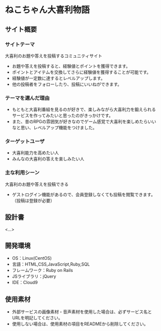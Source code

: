 # ねこちゃん大喜利物語

## サイト概要
### サイトテーマ
大喜利のお題や答えを投稿するコミュニティサイト
- お題や答えを投稿すると、経験値とポイントを獲得できます。
- ポイントとアイテムを交換してさらに経験値を獲得することが可能です。
- 経験値が一定数に達するとレベルアップします。
- 他の投稿者をフォローしたり、投稿にいいねができます。

### テーマを選んだ理由
- もともと大喜利番組を見るのが好きで、楽しみながら大喜利力を鍛えられるサービスを作ってみたいと思ったのがきっかけです。
- また、昔のRPGの雰囲気が好きなのでゲーム感覚で大喜利を楽しめたらいいなと思い、レベルアップ機能をつけました。

### ターゲットユーザ
- 大喜利能力を高めたい人
- みんなの大喜利の答えを楽しみたい人

### 主な利用シーン
大喜利のお題や答えを投稿できる
- ゲストログイン機能があるので、会員登録しなくても投稿を閲覧できます。（投稿は登録が必要）

## 設計書
<...>

## 開発環境
- OS：Linux(CentOS)
- 言語：HTML,CSS,JavaScript,Ruby,SQL
- フレームワーク：Ruby on Rails
- JSライブラリ：jQuery
- IDE：Cloud9

## 使用素材
- 外部サービスの画像素材・音声素材を使用した場合は、必ずサービス名とURLを明記してください。
- 使用しない場合は、使用素材の項目をREADMEから削除してください。